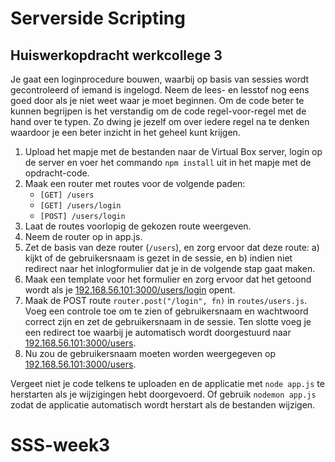 # Serverside Scripting 
## Huiswerkopdracht werkcollege 3

Je gaat een loginprocedure bouwen, waarbij op basis van sessies wordt gecontroleerd of iemand is ingelogd. Neem de lees- en lesstof nog eens goed door als je niet weet waar je moet beginnen. Om de code beter te kunnen begrijpen is het verstandig om de code regel-voor-regel met de hand over te typen. Zo dwing je jezelf om over iedere regel na te denken waardoor je een beter inzicht in het geheel kunt krijgen.

1. Upload het mapje met de bestanden naar de Virtual Box server, login op de server en voer het commando ```npm install``` uit in het mapje met de opdracht-code.
2. Maak een router met routes voor de volgende paden:
    - ``` [GET] /users ```
    - ``` [GET] /users/login ```
    - ``` [POST] /users/login ```
3. Laat de routes voorlopig de gekozen route weergeven.
4. Neem de router op in app.js.
5. Zet de basis van deze router (```/users```), en zorg ervoor dat deze route: a) kijkt of de gebruikersnaam is gezet in de sessie, en b) indien niet redirect naar het inlogformulier dat je in de volgende stap gaat maken.
6. Maak een template voor het formulier en zorg ervoor dat het getoond wordt als je [192.168.56.101:3000/users/login](http://192.168.56.101:3000/users/login) opent.
7. Maak de POST route ``` router.post("/login", fn) ``` in ```routes/users.js```. Voeg een controle toe om te zien of gebruikersnaam en wachtwoord correct zijn en zet de gebruikersnaam in de sessie. Ten slotte voeg je een redirect toe waarbij je automatisch wordt doorgestuurd naar [192.168.56.101:3000/users](192.168.56.101:3000/users).
8. Nu zou de gebruikersnaam moeten worden weergegeven op [192.168.56.101:3000/users](192.168.56.101:3000/users).

Vergeet niet je code telkens te uploaden en de applicatie met ```node app.js``` te herstarten als je wijzigingen hebt doorgevoerd. Of gebruik ```nodemon app.js``` zodat de applicatie automatisch wordt herstart als de bestanden wijzigen.
# SSS-week3
